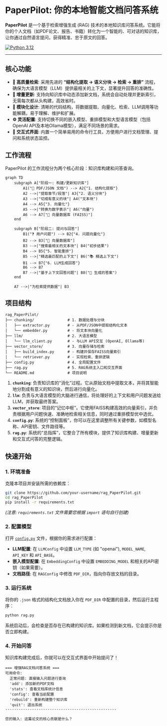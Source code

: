 # PaperPilot: 你的本地智能文档问答系统

**PaperPilot** 是一个基于检索增强生成 (RAG) 技术的本地知识库问答系统。它能将你的个人文档（如PDF论文、报告、书籍）转化为一个智能的、可对话的知识库，让你通过自然语言提问，获得精准、忠于原文的回答。

[![Python 3.12](https://img.shields.io/badge/python-3.12-blue.svg)](https://www.python.org/downloads/release/python-3120/)

---

## 核心功能

*   **🚀 高质量检索**: 采用先进的 **“结构化提取 -> 语义分块 -> 检索 -> 重排”** 流程，确保为大语言模型（LLM）提供最相关的上下文，显著提升回答的准确性。
*   **🔁 增量更新**: 支持向知识库中动态添加新文档，系统会自动处理并更新索引，无需每次都从头构建，高效省时。
*   **🧩 模块化设计**: 清晰的代码结构，将数据提取、向量化、检索、LLM调用等功能解耦，易于理解、维护和扩展。
*   **⚙️ 灵活配置**: 支持切换不同的嵌入模型、重排模型和大型语言模型（包括OpenAI API及本地Ollama模型），满足不同场景的需求。
*   **💬 交互式界面**: 内置一个简单易用的命令行工具，方便用户进行文档管理、提问和系统状态监控。

## 工作流程

PaperPilot 的工作流程分为两个核心阶段：知识库构建和问答查询。


```mermaid
graph TD
    subgraph A["阶段一: 构建/更新知识库"]
        A1("📄 PDF/JSON 文档") --> A2{"1. 结构化提取"}
        A2 -->|"提取章节/段落"| A3{"2. 语义分块"}
        A3 -->|"切成有意义的块"| A4("文本块")
        A4 --> A5{"3. 向量化"}
        A5 -->|"转换为数字表示"| A6("向量")
        A6 --> A7["💾 向量数据库 (FAISS)"]
    end

    subgraph B["阶段二: 提问与回答"]
        B1("❓ 用户问题") --> B2{"4. 问题向量化"}
        B2 --> B3["💾 向量数据库"]
        B3 -->|"搜索最相关的文本块"| B4("初步结果")
        B4 --> B5{"5. 智能重排"}
        B5 -->|"精选最匹配的上下文"| B6("📚 精选上下文")
        B1 --> B7{"6. LLM生成回答"}
        B6 --> B7
        B7 -->|"基于上下文回答问题"| B8("🤖 生成的答案")
    end

    A7 -->|"为检索提供数据"| B3
```

## 项目结构

```
rag_PaperPilot/
├── chunking/               # 1. 数据处理与分块
│   ├── extractor.py        # - 从PDF/JSON中提取结构化文本
│   └── embedder.py         # - 将文本块向量化
├── llm/                    # 2. 大语言模型
│   └── llm_client.py       # - 与LLM API交互 (OpenAI, Ollama等)
├── vector_store/           # 3. 向量存储与检索
│   ├── build_index.py      # - 构建并保存FAISS向量索引
│   └── retriever.py        # - 实现检索、重排逻辑
├── config.py               # 4. 全局配置文件
├── rag.py                  # 5. RAG系统主入口和交互界面
└── README.md               # 项目说明
```

1.  **`chunking`**: 负责知识库的“消化”过程。它从原始文档中提取文本，并将其智能地分割成有意义的知识块，然后进行向量化。
2.  **`llm`**: 负责与大语言模型的大脑进行通信，将处理好的上下文和用户问题发送给LLM，并获取最终答案。
3.  **`vector_store`**: 项目的“记忆中枢”。它使用FAISS构建高效的向量索引，并负责根据用户问题快速、准确地检索相关信息，同时通过重排模型优中选优。
4.  **`config.py`**: 系统的“控制面板”，你可以在这里调整所有关键参数，如模型名称、API密钥、文件路径等。
5.  **`rag.py`**: 系统的“总指挥”，它整合了所有模块，提供了知识库构建、增量更新和交互式问答的完整逻辑。

## 快速开始

### 1. 环境准备

克隆本项目并安装所需的依赖库：

```bash
git clone https://github.com/your-username/rag_PaperPilot.git
cd rag_PaperPilot
pip install -r requirements.txt 
```
*(注意: `requirements.txt` 文件需要您根据 `import` 语句自行创建)*

### 2. 配置模型

打开 [`config.py`](rag_PaperPilot/config.py) 文件，根据你的需求进行配置：

*   **LLM配置**: 在 `LLMConfig` 中设置 `LLM_TYPE` (如 "openai"), `MODEL_NAME`, `API_KEY` 和 `API_BASE`。
*   **嵌入模型配置**: 在 `EmbeddingConfig` 中设置 `EMBEDDING_MODEL` 和相关的API密钥（如果需要）。
*   **文档路径**: 在 `RAGConfig` 中修改 `PDF_DIR`，指向你存放文档的目录。

### 3. 运行系统

将你的 `.json` 格式的结构化文档放入你在 `PDF_DIR` 中配置的目录，然后运行主程序：

```bash
python rag.py
```

系统启动后，会检查是否存在已构建的知识库。如果检测到新文档，它会提示你是否立即构建。

### 4. 开始问答

知识库构建完成后，你就可以在交互式界面中开始提问了！

```
=== 增强RAG文档问答系统 ===
可用命令:
  正常问题: 直接输入问题进行查询
  'add': 添加新的PDF文档
  'stats': 查看文档库统计信息
  'config': 查看当前配置
  'rebuild': 重新构建整个知识库
  'quit': 退出系统
--------------------------------------------------

您的输入: 这篇论文的核心贡献是什么？
